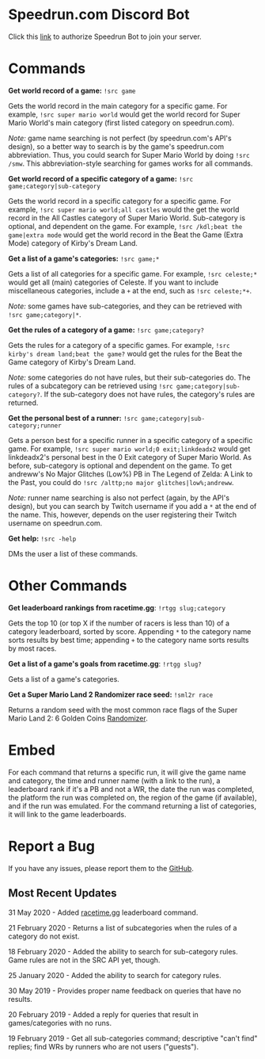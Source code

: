 # Speedrun.com Discord Bot

Click this [link](https://discordapp.com/oauth2/authorize?client_id=545399263253757953&scope=bot) to authorize Speedrun Bot to join your server.

# Commands

**Get world record of a game:** `!src game`

Gets the world record in the main category for a specific game. For example, `!src super mario world` would get the world record for Super Mario World's main category (first listed category on speedrun.com).

*Note:* game name searching is not perfect (by speedrun.com's API's design), so a better way to search is by the game's speedrun.com abbreviation. Thus, you could search for Super Mario World by doing `!src /smw`. This abbreviation-style searching for games works for all commands.

**Get world record of a specific category of a game:** `!src game;category|sub-category`

Gets the world record in a specific category for a specific game. For example, `!src super mario world;all castles` would the get the world record in the All Castles category of Super Mario World. Sub-category is optional, and dependent on the game. For example, `!src /kdl;beat the game|extra mode` would get the world record in the Beat the Game (Extra Mode) category of Kirby's Dream Land.

**Get a list of a game's categories:** `!src game;*`

Gets a list of all categories for a specific game. For example, `!src celeste;*` would get all (main) categories of Celeste. If you want to include miscellaneous categories, include a `+` at the end, such as `!src celeste;*+`.

*Note:* some games have sub-categories, and they can be retrieved with `!src game;category|*`.

**Get the rules of a category of a game:** `!src game;category?`

Gets the rules for a category of a specific games. For example, `!src kirby's dream land;beat the game?` would get the rules for the Beat the Game category of Kirby's Dream Land.

*Note:* some categories do not have rules, but their sub-categories do. The rules of a subcategory can be retrieved using `!src game;category|sub-category?`. If the sub-category does not have rules, the category's rules are returned.

**Get the personal best of a runner:** `!src game;category|sub-category;runner`

Gets a person best for a specific runner in a specific category of a specific game. For example, `!src super mario world;0 exit;linkdeadx2` would get linkdeadx2's personal best in the 0 Exit category of Super Mario World. As before, sub-category is optional and dependent on the game. To get andreww's No Major Glitches (Low%) PB in The Legend of Zelda: A Link to the Past, you could do `!src /alttp;no major glitches|low%;andreww`.

*Note:* runner name searching is also not perfect (again, by the API's design), but you can search by Twitch username if you add a `*` at the end of the name. This, however, depends on the user registering their Twitch username on speedrun.com.

**Get help:** `!src -help`

DMs the user a list of these commands.

# Other Commands

**Get leaderboard rankings from racetime.gg**: `!rtgg slug;category`

Gets the top 10 (or top X if the number of racers is less than 10) of a category leaderboard, sorted by score. Appending `*` to the category name sorts results by best time; appending `+` to the category name sorts results by most races.

**Get a list of a game's goals from racetime.gg**: `!rtgg slug?`

Gets a list of a game's categories.

**Get a Super Mario Land 2 Randomizer race seed:** `!sml2r race`

Returns a random seed with the most common race flags of the Super Mario Land 2: 6 Golden Coins [Randomizer](http://sml2r.download/).

# Embed

For each command that returns a specific run, it will give the game name and category, the time and runner name (with a link to the run), a leaderboard rank if it's a PB and not a WR, the date the run was completed, the platform the run was completed on, the region of the game (if available), and if the run was emulated. For the command returning a list of categories, it will link to the game leaderboards.

# Report a Bug

If you have any issues, please report them to the [GitHub](https://github.com/slashinfty/srcom-bot/issues).

## Most Recent Updates

31 May 2020 - Added [racetime.gg](https://racetime.gg) leaderboard command.

21 February 2020 - Returns a list of subcategories when the rules of a category do not exist.

18 February 2020 - Added the ability to search for sub-category rules. Game rules are not in the SRC API yet, though.

25 January 2020 - Added the ability to search for category rules.

30 May 2019 - Provides proper name feedback on queries that have no results.

20 February 2019 - Added a reply for queries that result in games/categories with no runs.

19 February 2019 - Get all sub-categories command; descriptive "can't find" replies; find WRs by runners who are not users ("guests").
